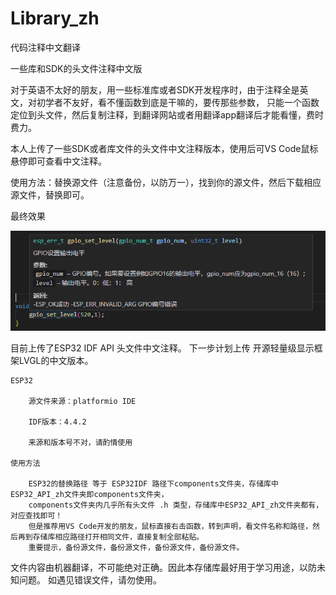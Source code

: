 # Library_zh
代码注释中文翻译

一些库和SDK的头文件注释中文版

对于英语不太好的朋友，用一些标准库或者SDK开发程序时，由于注释全是英文，对初学者不友好，看不懂函数到底是干嘛的，要传那些参数，
只能一个函数定位到头文件，然后复制注释，到翻译网站或者用翻译app翻译后才能看懂，费时费力。

本人上传了一些SDK或者库文件的头文件中文注释版本，使用后可VS Code鼠标悬停即可查看中文注释。

使用方法：替换源文件（注意备份，以防万一），找到你的源文件，然后下载相应源文件，替换即可。


最终效果
<p align="center">
  <img src="https://raw.githubusercontent.com/DYXX-X/Library_zh/master/Demo_Picture/gpio_zh.png">
</p>


目前上传了ESP32 IDF API 头文件中文注释。
下一步计划上传  开源轻量级显示框架LVGL的中文版本。



    ESP32        

        源文件来源：platformio IDE 

        IDF版本：4.4.2

        来源和版本号不对，请酌情使用

    使用方法

        ESP32的替换路径 等于 ESP32IDF 路径下components文件夹，存储库中ESP32_API_zh文件夹即components文件夹，
        components文件夹内几乎所有头文件 .h 类型，存储库中ESP32_API_zh文件夹都有，对应查找即可！
        但是推荐用VS Code开发的朋友，鼠标直接右击函数，转到声明，看文件名称和路径，然后再到存储库相应路径打开相同文件，直接复制全部粘贴。
        重要提示，备份源文件，备份源文件，备份源文件，备份源文件。  




文件内容由机器翻译，不可能绝对正确。因此本存储库最好用于学习用途，以防未知问题。
如遇见错误文件，请勿使用。